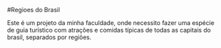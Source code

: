 #Regioes do Brasil

Este é um projeto da minha faculdade, onde necessito fazer uma espécie de guia turístico com atrações e comidas típicas de todas as capitais do brasil, separados por regiões.
